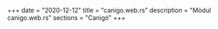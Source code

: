 +++
date        = "2020-12-12"
title       = "canigo.web.rs"
description = "Mòdul canigo.web.rs"
sections    = "Canigó"
+++